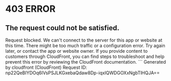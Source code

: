 # 403 ERROR

## The request could not be satisfied.

Request blocked. We can't connect to the server for this app or website at this time. There might be too much traffic or a configuration error. Try again later, or contact the app or website owner. If you provide content to customers through CloudFront, you can find steps to troubleshoot and help prevent this error by reviewing the CloudFront documentation. ```
Generated by cloudfront (CloudFront)
Request ID: np22QeBIYDOq6IVsPSJLKGxebaQdaw8Dp-iqxlQWDGOXxNgbTlHQJA==

```

